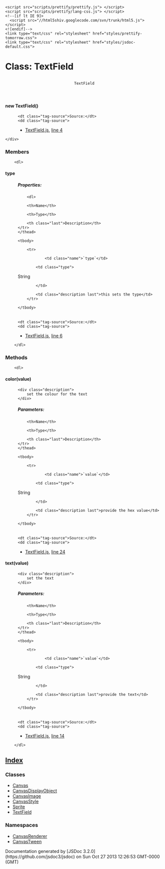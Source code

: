<!DOCTYPE html>
<html lang="en">
<head>
    <meta charset="utf-8">
    <title>JSDoc: Class: TextField</title>

    <script src="scripts/prettify/prettify.js"> </script>
    <script src="scripts/prettify/lang-css.js"> </script>
    <!--[if lt IE 9]>
      <script src="//html5shiv.googlecode.com/svn/trunk/html5.js"></script>
    <![endif]-->
    <link type="text/css" rel="stylesheet" href="styles/prettify-tomorrow.css">
    <link type="text/css" rel="stylesheet" href="styles/jsdoc-default.css">
</head>

<body>

<div id="main">

# Class: TextField

<section>

<header>

## 
    TextField

</header>  

<article>
    <div class="container-overview">

<dt>

#### <span class="type-signature"></span>new TextField<span class="signature">()</span><span class="type-signature"></span>

</dt>
<dd>

<dl class="details">

    <dt class="tag-source">Source:</dt>
    <dd class="tag-source">

*   [TextField.js](TextField.js.html), [line 4](TextField.js.html#line4)</dd>

</dl>

</dd>

    </div>

### Members

        <dl>

<dt>

#### <span class="type-signature"></span>type<span class="type-signature"></span>

</dt>
<dd>

<dl class="details">

##### Properties:

        <dl>

<table class="props">
    <thead>
	<tr>

		<th>Name</th>

		<th>Type</th>

		<th class="last">Description</th>
	</tr>
	</thead>

	<tbody>

        <tr>

                <td class="name">`type`</td>

            <td class="type">

<span class="param-type">String</span>

            </td>

            <td class="description last">this sets the type</td>
        </tr>

	</tbody>
</table></dl>

    <dt class="tag-source">Source:</dt>
    <dd class="tag-source">

*   [TextField.js](TextField.js.html), [line 6](TextField.js.html#line6)</dd>

</dl>

</dd>

        </dl>

### Methods

        <dl>

<dt>

#### <span class="type-signature"></span>color<span class="signature">(value)</span><span class="type-signature"></span>

</dt>
<dd>

    <div class="description">
        set the colour for the text
    </div>

##### Parameters:

<table class="params">
    <thead>
	<tr>

		<th>Name</th>

		<th>Type</th>

		<th class="last">Description</th>
	</tr>
	</thead>

	<tbody>

        <tr>

                <td class="name">`value`</td>

            <td class="type">

<span class="param-type">String</span>

            </td>

            <td class="description last">provide the hex value</td>
        </tr>

	</tbody>
</table>

<dl class="details">

    <dt class="tag-source">Source:</dt>
    <dd class="tag-source">

*   [TextField.js](TextField.js.html), [line 24](TextField.js.html#line24)</dd>

</dl>

</dd>

<dt>

#### <span class="type-signature"></span>text<span class="signature">(value)</span><span class="type-signature"></span>

</dt>
<dd>

    <div class="description">
        set the text
    </div>

##### Parameters:

<table class="params">
    <thead>
	<tr>

		<th>Name</th>

		<th>Type</th>

		<th class="last">Description</th>
	</tr>
	</thead>

	<tbody>

        <tr>

                <td class="name">`value`</td>

            <td class="type">

<span class="param-type">String</span>

            </td>

            <td class="description last">provide the text</td>
        </tr>

	</tbody>
</table>

<dl class="details">

    <dt class="tag-source">Source:</dt>
    <dd class="tag-source">

*   [TextField.js](TextField.js.html), [line 14](TextField.js.html#line14)</dd>

</dl>

</dd>

        </dl>

</article>

</section>  

</div>

<nav>

## [Index](index.html)

### Classes

*   [Canvas](Canvas.html)
*   [CanvasDisplayObject](CanvasDisplayObject.html)
*   [CanvasImage](CanvasImage.html)
*   [CanvasStyle](CanvasStyle.html)
*   [Sprite](Sprite.html)
*   [TextField](TextField.html)

### Namespaces

*   [CanvasRenderer](CanvasRenderer.html)
*   [CanvasTween](CanvasTween.html)
</nav>

<footer>
    Documentation generated by [JSDoc 3.2.0](https://github.com/jsdoc3/jsdoc) on Sun Oct 27 2013 12:26:53 GMT-0000 (GMT)
</footer>

<script> prettyPrint(); </script>
<script src="scripts/linenumber.js"> </script>
</body>
</html>